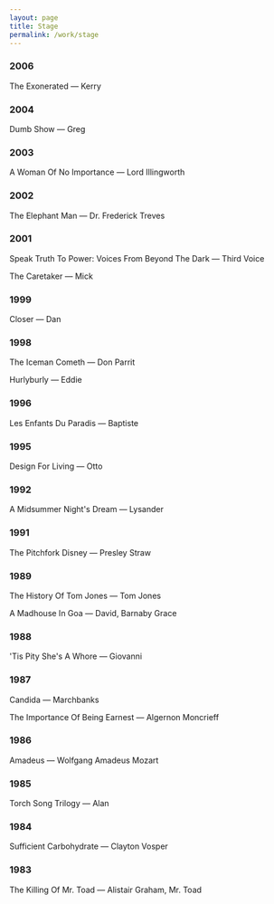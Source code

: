 ```yaml
---
layout: page
title: Stage
permalink: /work/stage
---
```


### 2006

The Exonerated — Kerry

### 2004

Dumb Show — Greg

### 2003

A Woman Of No Importance — Lord Illingworth

### 2002

The Elephant Man — Dr. Frederick Treves

### 2001

Speak Truth To Power: Voices From Beyond The Dark — Third Voice

The Caretaker — Mick

### 1999

Closer — Dan

### 1998

The Iceman Cometh — Don Parrit

Hurlyburly — Eddie

### 1996

Les Enfants Du Paradis — Baptiste

### 1995

Design For Living — Otto

### 1992

A Midsummer Night's Dream — Lysander

### 1991

The Pitchfork Disney — Presley Straw

### 1989

The History Of Tom Jones — Tom Jones

A Madhouse In Goa — David, Barnaby Grace

### 1988

'Tis Pity She's A Whore — Giovanni

### 1987

Candida — Marchbanks

The Importance Of Being Earnest — Algernon Moncrieff

### 1986

Amadeus — Wolfgang Amadeus Mozart

### 1985

Torch Song Trilogy — Alan

### 1984

Sufficient Carbohydrate — Clayton Vosper

### 1983

The Killing Of Mr. Toad — Alistair Graham, Mr. Toad
